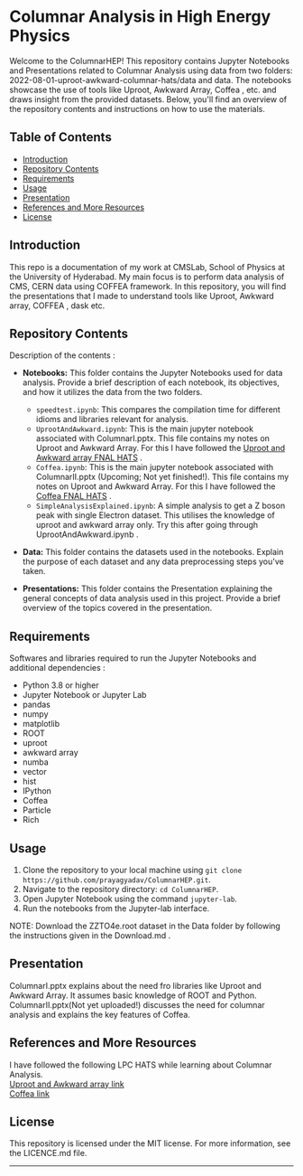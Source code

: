 # Columnar Analysis in High Energy Physics
Welcome to the ColumnarHEP! This repository contains Jupyter Notebooks and Presentations related to Columnar Analysis using data from two folders: 2022-08-01-uproot-awkward-columnar-hats/data and data. The notebooks showcase the use of tools like Uproot, Awkward Array, Coffea , etc. and draws insight from the provided datasets. Below, you'll find an overview of the repository contents and instructions on how to use the materials.

## Table of Contents

- [Introduction](#introduction)
- [Repository Contents](#repository-contents)
- [Requirements](#requirements)
- [Usage](#usage)
- [Presentation](#presentation)
- [References and More Resources](#References-and-More-Resources)
- [License](#license)

## Introduction

This repo is a documentation of my work at CMSLab, School of Physics at the University of Hyderabad. My main focus is to perform data analysis of CMS, CERN data using COFFEA framework. In this repository, you will find the presentations that I made to understand tools like Uproot, Awkward array, COFFEA , dask etc. 

## Repository Contents

Description of the contents :

- **Notebooks:** This folder contains the Jupyter Notebooks used for data analysis. Provide a brief description of each notebook, its objectives, and how it utilizes the data from the two folders.
  - `speedtest.ipynb`: This compares the compilation time for different idioms and libraries relevant for analysis.
  - `UprootAndAwkward.ipynb`: This is the main jupyter notebook associated with ColumnarI.pptx. This file contains my notes on Uproot and Awkward Array. For this I have followed the [Uproot and Awkward array FNAL HATS](https://indico.cern.ch/event/1186603//) .
  - `Coffea.ipynb`: This is the main jupyter notebook associated with ColumnarII.pptx (Upcoming; Not yet finished!). This file contains my notes on Uproot and Awkward Array. For this I have followed the [Coffea FNAL HATS](https://indico.cern.ch/event/1297678/) .
  - `SimpleAnalysisExplained.ipynb`: A simple analysis to get a Z boson peak with single Electron dataset. This utilises the knowledge of uproot and awkward array only. Try this after going through UprootAndAwkward.ipynb .

- **Data:** This folder contains the datasets used in the notebooks. Explain the purpose of each dataset and any data preprocessing steps you've taken.

- **Presentations:** This folder contains the Presentation explaining the general concepts of data analysis used in this project. Provide a brief overview of the topics covered in the presentation.

## Requirements

Softwares and libraries required to run the Jupyter Notebooks and additional dependencies :

- Python 3.8 or higher
- Jupyter Notebook or Jupyter Lab
- pandas
- numpy
- matplotlib
- ROOT
- uproot
- awkward array
- numba
- vector
- hist
- IPython
- Coffea
- Particle
- Rich


## Usage

1. Clone the repository to your local machine using `git clone https://github.com/prayagyadav/ColumnarHEP.git`.
2. Navigate to the repository directory: `cd ColumnarHEP`.
3. Open Jupyter Notebook using the command `jupyter-lab`.
5. Run the notebooks from the Jupyter-lab interface.

NOTE: Download the ZZTO4e.root dataset in the Data folder by following the instructions given in the Download.md .

## Presentation

ColumnarI.pptx explains about the need fro libraries like Uproot and Awkward Array. It assumes basic knowledge of ROOT and Python.
ColumnarII.pptx(Not yet uploaded!) discusses the need for columnar analysis and explains the key features of Coffea.

## References and More Resources

I have followed the following LPC HATS while learning about Columnar Analysis. <br/>
[Uproot and Awkward array link](https://indico.cern.ch/event/1186603//) <br/>
[Coffea link](https://indico.cern.ch/event/1297678/) <br/>

## License

This repository is licensed under the MIT license. For more information, see the LICENCE.md file.

---

